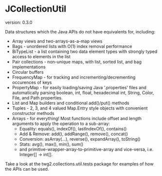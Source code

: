 JCollectionUtil
==============
version: 0.3.0

Data structures which the Java APIs do not have equivalents for, including:
* Array views and two-arrays-as-a-map views
* Bags - unordered lists with O(1) index removal performance
* BiTypeList - a list containing two data element types with strongly typed access to elements in the list
* Pair collections - non-unique maps, with list, sorted list, and bag implementations
* Circular buffers
* FrequencyMap - for tracking and incrementing/decrementing occurences of keys
* PropertyMap - for easily loading/saving Java '.properties' files and automatically parsing boolean, int, float, hexadecimal int, String, Color, File, and Path properties.
* List and Map builders and conditional add()/put() methods
* Tuples - 2, 3, and 4 valued Map.Entry style objects with convenient constructor methods
* Arrays - for everything! Most functions include offset and length arguments to apply the operation to a sub-array:
   * Equality: equals(), indexOf(), lastIndexOf(), contains()
   * Add & Remove: add(), addRange(), remove(), concat()
   * Conversion: asArray(...), reverse(), expandArray(), toString()
   * Stats: avg(), max(), min(), sum()
   * and primitive-wrapper-array-to-primitive-array and vice-versa, i.e. Integer[] -> int[].

Take a look at the twg2.collections.util.tests package for examples of how the APIs can be used.
